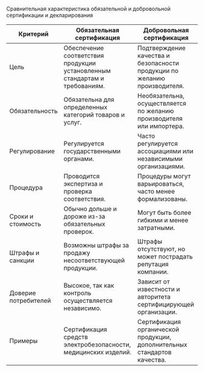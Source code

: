 Сравнительная характеристика обязательной и добровольной сертификации и декларирования

| Критерий                | Обязательная сертификация                                                 | Добровольная сертификация                                              |
|-----------------------------|-------------------------------------------------------------------------------|--------------------------------------------------------------------------|
| Цель                    | Обеспечение соответствия продукции установленным стандартам и требованиям.  | Подтверждение качества и безопасности продукции по желанию производителя. |
| Обязательность          | Обязательна для определенных категорий товаров и услуг.                      | Необязательна, осуществляется по желанию производителя или импортера.    |
| Регулирование           | Регулируется государственными органами.                                      | Часто регулируется ассоциациями или независимыми организациями.         |
| Процедура               | Проводится экспертиза и проверка соответствия.                              | Процедуры могут варьироваться, часто менее формализованы.               |
| Сроки и стоимость       | Обычно дольше и дороже из-за обязательных проверок.                         | Могут быть более гибкими и менее затратными.                            |
| Штрафы и санкции        | Возможны штрафы за продажу несоответствующей продукции.                      | Штрафы отсутствуют, но может пострадать репутация компании.             |
| Доверие потребителей    | Высокое, так как контроль осуществляется независимо.                         | Зависит от известности и авторитета сертифицирующей организации.         |
| Примеры                 | Сертификация средств электробезопасности, медицинских изделий.               | Сертификация органической продукции, дополнительных стандартов качества. |

